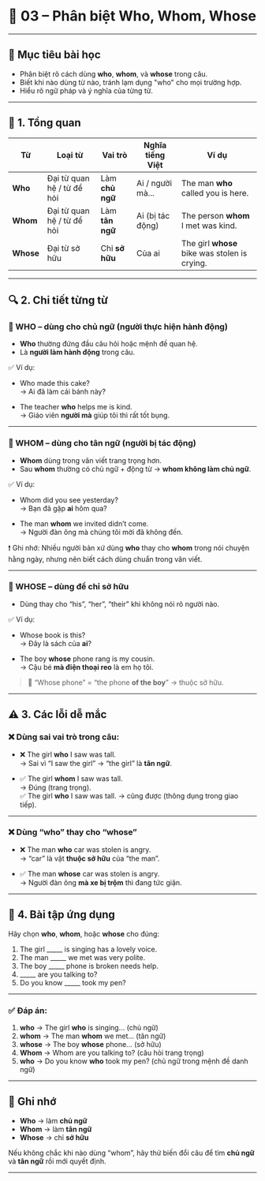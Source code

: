 # 📘 03 – Phân biệt Who, Whom, Whose

---

## 🎯 Mục tiêu bài học

- Phân biệt rõ cách dùng **who**, **whom**, và **whose** trong câu.
- Biết khi nào dùng từ nào, tránh lạm dụng "who" cho mọi trường hợp.
- Hiểu rõ ngữ pháp và ý nghĩa của từng từ.

---

## 🧠 1. Tổng quan

| Từ | Loại từ | Vai trò | Nghĩa tiếng Việt | Ví dụ |
|----|---------|--------|------------------|--------|
| **Who** | Đại từ quan hệ / từ để hỏi | Làm **chủ ngữ** | Ai / người mà... | The man **who** called you is here. |
| **Whom** | Đại từ quan hệ / từ để hỏi | Làm **tân ngữ** | Ai (bị tác động) | The person **whom** I met was kind. |
| **Whose** | Đại từ sở hữu | Chỉ **sở hữu** | Của ai | The girl **whose** bike was stolen is crying. |

---

## 🔍 2. Chi tiết từng từ

### 🧩 WHO – dùng cho **chủ ngữ** (người thực hiện hành động)

- **Who** thường đứng đầu câu hỏi hoặc mệnh đề quan hệ.
- Là **người làm hành động** trong câu.

✅ Ví dụ:

- Who made this cake?  
  → Ai đã làm cái bánh này?

- The teacher **who** helps me is kind.  
  → Giáo viên **người mà** giúp tôi thì rất tốt bụng.

---

### 🧩 WHOM – dùng cho **tân ngữ** (người bị tác động)

- **Whom** dùng trong văn viết trang trọng hơn.
- Sau **whom** thường có chủ ngữ + động từ → **whom không làm chủ ngữ**.

✅ Ví dụ:

- Whom did you see yesterday?  
  → Bạn đã gặp **ai** hôm qua?

- The man **whom** we invited didn’t come.  
  → Người đàn ông mà chúng tôi mời đã không đến.

❗ Ghi nhớ: Nhiều người bản xứ dùng **who** thay cho **whom** trong nói chuyện hằng ngày, nhưng nên biết cách dùng chuẩn trong văn viết.

---

### 🧩 WHOSE – dùng để chỉ **sở hữu**

- Dùng thay cho “his”, “her”, “their” khi không nói rõ người nào.

✅ Ví dụ:

- Whose book is this?  
  → Đây là sách của **ai**?

- The boy **whose** phone rang is my cousin.  
  → Cậu bé **mà điện thoại reo** là em họ tôi.

> 🔎 “Whose phone” = “the phone **of the boy**” → thuộc sở hữu.

---

## ⚠️ 3. Các lỗi dễ mắc

### ❌ Dùng sai vai trò trong câu:

- ❌ The girl **who** I saw was tall.  
  → Sai vì “I saw the girl” → “the girl” là **tân ngữ**.

- ✅ The girl **whom** I saw was tall.  
  → Đúng (trang trọng).  
  ✅ The girl **who** I saw was tall. → cũng được (thông dụng trong giao tiếp).

---

### ❌ Dùng “who” thay cho “whose”

- ❌ The man **who** car was stolen is angry.  
  → “car” là vật **thuộc sở hữu** của “the man”.

- ✅ The man **whose** car was stolen is angry.  
  → Người đàn ông **mà xe bị trộm** thì đang tức giận.

---

## 🧪 4. Bài tập ứng dụng

Hãy chọn **who**, **whom**, hoặc **whose** cho đúng:

1. The girl _____ is singing has a lovely voice.  
2. The man _____ we met was very polite.  
3. The boy _____ phone is broken needs help.  
4. _____ are you talking to?  
5. Do you know _____ took my pen?

---

### ✅ Đáp án:

1. **who** → The girl **who** is singing... (chủ ngữ)  
2. **whom** → The man **whom** we met... (tân ngữ)  
3. **whose** → The boy **whose** phone... (sở hữu)  
4. **Whom** → Whom are you talking to? (câu hỏi trang trọng)  
5. **who** → Do you know **who** took my pen? (chủ ngữ trong mệnh đề danh ngữ)

---

## 📌 Ghi nhớ

- **Who** → làm **chủ ngữ**  
- **Whom** → làm **tân ngữ**  
- **Whose** → chỉ **sở hữu**

Nếu không chắc khi nào dùng “whom”, hãy thử biến đổi câu để tìm **chủ ngữ** và **tân ngữ** rồi mới quyết định.

---

